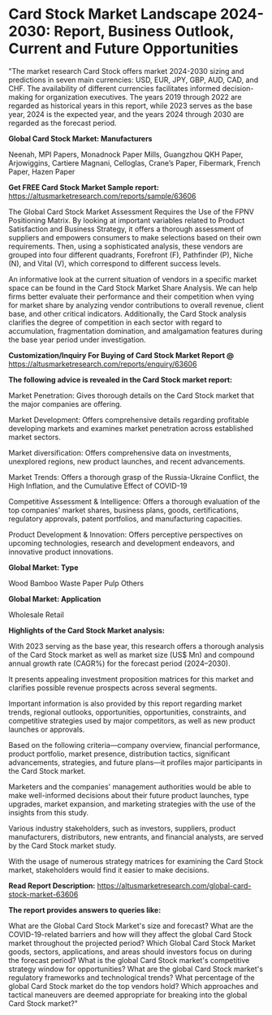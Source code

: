 <h1>Card Stock Market Landscape 2024-2030: Report, Business Outlook, Current and Future Opportunities</h1>

"The market research Card Stock offers market 2024-2030 sizing and predictions in seven main currencies: USD, EUR, JPY, GBP, AUD, CAD, and CHF. The availability of different currencies facilitates informed decision-making for organization executives. The years 2019 through 2022 are regarded as historical years in this report, while 2023 serves as the base year, 2024 is the expected year, and the years 2024 through 2030 are regarded as the forecast period.

<b>Global Card Stock Market: Manufacturers</b>

Neenah, MPI Papers, Monadnock Paper Mills, Guangzhou QKH Paper, Arjowiggins, Cartiere Magnani, Celloglas, Crane’s Paper, Fibermark, French Paper, Hazen Paper

<b>Get FREE Card Stock Market Sample report:</b> <a href="https://altusmarketresearch.com/reports/sample/63606">https://altusmarketresearch.com/reports/sample/63606</a>

The Global Card Stock Market Assessment Requires the Use of the FPNV Positioning Matrix. By looking at important variables related to Product Satisfaction and Business Strategy, it offers a thorough assessment of suppliers and empowers consumers to make selections based on their own requirements. Then, using a sophisticated analysis, these vendors are grouped into four different quadrants, Forefront (F), Pathfinder (P), Niche (N), and Vital (V), which correspond to different success levels.

An informative look at the current situation of vendors in a specific market space can be found in the Card Stock Market Share Analysis. We can help firms better evaluate their performance and their competition when vying for market share by analyzing vendor contributions to overall revenue, client base, and other critical indicators. Additionally, the Card Stock analysis clarifies the degree of competition in each sector with regard to accumulation, fragmentation domination, and amalgamation features during the base year period under investigation.

<b>Customization/Inquiry For Buying of Card Stock Market Report @</b> <a href="https://altusmarketresearch.com/reports/enquiry/63606">https://altusmarketresearch.com/reports/enquiry/63606</a>

<b>The following advice is revealed in the Card Stock market report:</b>

Market Penetration: Gives thorough details on the Card Stock market that the major companies are offering.

Market Development: Offers comprehensive details regarding profitable developing markets and examines market penetration across established market sectors.

Market diversification: Offers comprehensive data on investments, unexplored regions, new product launches, and recent advancements.

Market Trends: Offers a thorough grasp of the Russia-Ukraine Conflict, the High Inflation, and the Cumulative Effect of COVID-19

Competitive Assessment & Intelligence: Offers a thorough evaluation of the top companies' market shares, business plans, goods, certifications, regulatory approvals, patent portfolios, and manufacturing capacities.

Product Development & Innovation: Offers perceptive perspectives on upcoming technologies, research and development endeavors, and innovative product innovations.

<b>Global Market: Type</b>

Wood
Bamboo
Waste Paper Pulp
Others

<b>Global Market: Application</b>

Wholesale
Retail


<b>Highlights of the Card Stock Market analysis:</b>

With 2023 serving as the base year, this research offers a thorough analysis of the Card Stock market as well as market size (US$ Mn) and compound annual growth rate (CAGR%) for the forecast period (2024–2030).

It presents appealing investment proposition matrices for this market and clarifies possible revenue prospects across several segments.

Important information is also provided by this report regarding market trends, regional outlooks, opportunities, opportunities, constraints, and competitive strategies used by major competitors, as well as new product launches or approvals.

Based on the following criteria—company overview, financial performance, product portfolio, market presence, distribution tactics, significant advancements, strategies, and future plans—it profiles major participants in the Card Stock market.

Marketers and the companies' management authorities would be able to make well-informed decisions about their future product launches, type upgrades, market expansion, and marketing strategies with the use of the insights from this study.

Various industry stakeholders, such as investors, suppliers, product manufacturers, distributors, new entrants, and financial analysts, are served by the Card Stock market study.

With the usage of numerous strategy matrices for examining the Card Stock market, stakeholders would find it easier to make decisions.

<b>Read Report Description:</b> <a href="https://altusmarketresearch.com/global-card-stock-market-63606">https://altusmarketresearch.com/global-card-stock-market-63606</a>

<b>The report provides answers to queries like:</b>

What are the Global Card Stock Market's size and forecast?
What are the COVID-19-related barriers and how will they affect the global Card Stock market throughout the projected period?
Which Global Card Stock Market goods, sectors, applications, and areas should investors focus on during the forecast period?
What is the global Card Stock market's competitive strategy window for opportunities?
What are the global Card Stock market's regulatory frameworks and technological trends?
What percentage of the global Card Stock market do the top vendors hold?
Which approaches and tactical maneuvers are deemed appropriate for breaking into the global Card Stock market?"
